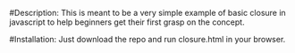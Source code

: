 #Description:
This is meant to be a very simple example of basic closure in
javascript to help beginners get their first grasp on the concept.

#Installation:
Just download the repo and run closure.html in your browser.

